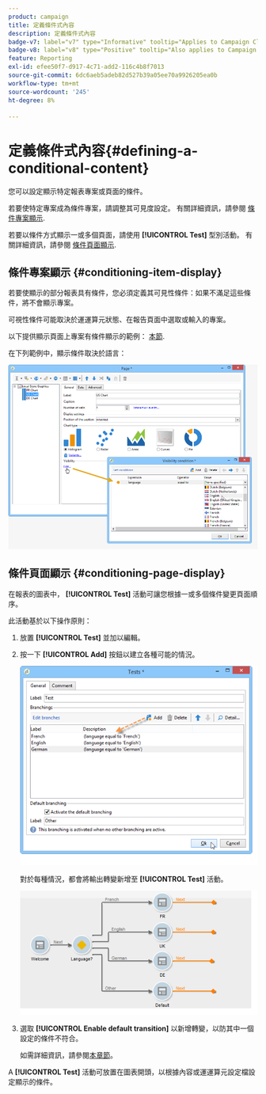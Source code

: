 ```yaml
---
product: campaign
title: 定義條件式內容
description: 定義條件式內容
badge-v7: label="v7" type="Informative" tooltip="Applies to Campaign Classic v7"
badge-v8: label="v8" type="Positive" tooltip="Also applies to Campaign v8"
feature: Reporting
exl-id: efee50f7-d917-4c71-add2-116c4b8f7013
source-git-commit: 6dc6aeb5adeb82d527b39a05ee70a9926205ea0b
workflow-type: tm+mt
source-wordcount: '245'
ht-degree: 8%

---
```


# 定義條件式內容{#defining-a-conditional-content}



您可以設定顯示特定報表專案或頁面的條件。

若要使特定專案成為條件專案，請調整其可見度設定。 有關詳細資訊，請參閱 [條件專案顯示](#conditioning-item-display).

若要以條件方式顯示一或多個頁面，請使用 **[!UICONTROL Test]** 型別活動。 有關詳細資訊，請參閱 [條件頁面顯示](#conditioning-page-display).

## 條件專案顯示 {#conditioning-item-display}

若要使顯示的部分報表具有條件，您必須定義其可見性條件：如果不滿足這些條件，將不會顯示專案。

可視性條件可能取決於運運算元狀態、在報告頁面中選取或輸入的專案。

以下提供顯示頁面上專案有條件顯示的範例： [本節](../../web/using/form-rendering.md#defining-fields-conditional-display).

在下列範例中，顯示條件取決於語言：

![](assets/reporting_display_condition.png)

## 條件頁面顯示 {#conditioning-page-display}

在報表的圖表中， **[!UICONTROL Test]** 活動可讓您根據一或多個條件變更頁面順序。

此活動基於以下操作原則：

1. 放置 **[!UICONTROL Test]** 並加以編輯。
1. 按一下 **[!UICONTROL Add]** 按鈕以建立各種可能的情況。

   ![](assets/reporting_test_sample.png)

   對於每種情況，都會將輸出轉變新增至 **[!UICONTROL Test]** 活動。

   ![](assets/reporting_test_transitions.png)

1. 選取 **[!UICONTROL Enable default transition]** 以新增轉變，以防其中一個設定的條件不符合。

   如需詳細資訊，請參閱[本章節](../../web/using/defining-web-forms-page-sequencing.md#conditional-page-display)。

A **[!UICONTROL Test]** 活動可放置在圖表開頭，以根據內容或運運算元設定檔設定顯示的條件。
